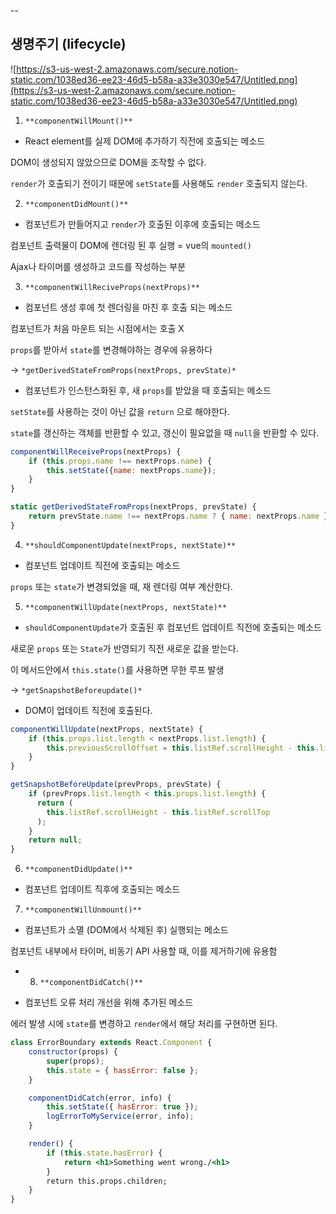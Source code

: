 --

## 생명주기 (lifecycle)

![https://s3-us-west-2.amazonaws.com/secure.notion-static.com/1038ed36-ee23-46d5-b58a-a33e3030e547/Untitled.png](https://s3-us-west-2.amazonaws.com/secure.notion-static.com/1038ed36-ee23-46d5-b58a-a33e3030e547/Untitled.png)

1. `**componentWillMount()**`

- React element를 실제 DOM에 추가하기 직전에 호출되는 메소드

DOM이 생성되지 않았으므로 DOM을 조작할 수 없다.

`render`가 호출되기 전이기 때문에 `setState`를 사용해도 `render` 호출되지 않는다.

2. `**componentDidMount()**`

- 컴포넌트가 만들어지고 `render`가 호출된 이후에 호출되는 메소드

컴포넌트 출력물이 DOM에 렌더링 된 후 실행 = vue의 `mounted()`

Ajax나 타이머를 생성하고 코드를 작성하는 부분

3. `**componentWillReciveProps(nextProps)**`

- 컴포넌트 생성 후에 첫 렌더링을 마친 후 호출 되는 메소드

컴포넌트가 처음 마운트 되는 시점에서는 호출 X

`props`를 받아서 `state`를 변경해야하는 경우에 유용하다

→ `*getDerivedStateFromProps(nextProps, prevState)*`

- 컴포넌트가 인스턴스화된 후, 새 `props`를 받았을 때 호출되는 메소드

`setState`를 사용하는 것이 아닌 값을 `return` 으로 해야한다.

`state`를 갱신하는 객체를 반환할 수 있고, 갱신이 필요없을 때 `null`을 반환할 수 있다.

```jsx
componentWillReceiveProps(nextProps) {
	if (this.props.name !== nextProps.name) {
		this.setState({name: nextProps.name});
	}
}

static getDerivedStateFromProps(nextProps, prevState) {
	return prevState.name !== nextProps.name ? { name: nextProps.name } : null;
}
```

4. `**shouldComponentUpdate(nextProps, nextState)**`

- 컴포넌트 업데이트 직전에 호출되는 메소드

`props` 또는 `state`가 변경되었을 때, 재 렌더링 여부 계산한다.

5. `**componentWillUpdate(nextProps, nextState)**`

- `shouldComponentUpdate`가 호출된 후 컴포넌트 업데이트 직전에 호출되는 메소드

새로운 `props` 또는 `State`가 반영되기 직전 새로운 값을 받는다.

이 메서드안에서 `this.state()`를 사용하면 무한 루프 발생

→ `*getSnapshotBeforeupdate()*`

- DOM이 업데이트 직전에 호출된다.

```jsx
componentWillUpdate(nextProps, nextState) {
	if (this.props.list.length < nextProps.list.length) {
		this.previousScrollOffset = this.listRef.scrollHeight - this.listref.scrollTop;
	}
}

getSnapshotBeforeUpdate(prevProps, prevState) {
	if (prevProps.list.length < this.props.list.length) {
	  return (
	    this.listRef.scrollHeight - this.listRef.scrollTop
	  );
	}
	return null;
}
```

6. `**componentDidUpdate()**`

- 컴포넌트 업데이트 직후에 호출되는 메소드

7. `**componentWillUnmount()**`

- 컴포넌트가 소멸 (DOM에서 삭제된 후) 실행되는 메소드

컴포넌트 내부에서 타이머, 비동기 API 사용할 때, 이를 제거하기에 유용함

+ 8. `**componentDidCatch()**`

- 컴포넌트 오류 처리 개선을 위해 추가된 메소드

에러 발생 시에 `state`를 변경하고 `render`에서 해당 처리를 구현하면 된다.

```jsx
class ErrorBoundary extends React.Component {
	constructor(props) {
		super(props);
		this.state = { hassError: false };
	}

	componentDidCatch(error, info) {
		this.setState({ hasError: true });
		logErrorToMyService(error, info);
	}

	render() {
		if (this.state.hasError) {
			return <h1>Something went wrong./<h1>
		}
		return this.props.children;
	}
}
```